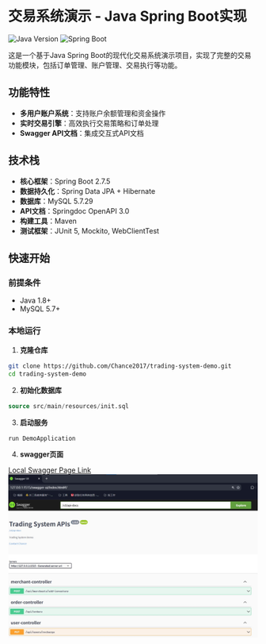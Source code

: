 # 交易系统演示 - Java Spring Boot实现

![Java Version](https://img.shields.io/badge/java-8%2B-blue)
![Spring Boot](https://img.shields.io/badge/spring%20boot-2.7.5-brightgreen)

这是一个基于Java Spring Boot的现代化交易系统演示项目，实现了完整的交易功能模块，包括订单管理、账户管理、交易执行等功能。

## 功能特性

- **多用户账户系统**：支持账户余额管理和资金操作
- **实时交易引擎**：高效执行交易策略和订单处理
- **Swagger API文档**：集成交互式API文档

## 技术栈

- **核心框架**：Spring Boot 2.7.5
- **数据持久化**：Spring Data JPA + Hibernate
- **数据库**：MySQL 5.7.29
- **API文档**：Springdoc OpenAPI 3.0
- **构建工具**：Maven
- **测试框架**：JUnit 5, Mockito, WebClientTest

## 快速开始

### 前提条件
- Java 1.8+
- MySQL 5.7+

### 本地运行
1. **克隆仓库**
```bash
git clone https://github.com/Chance2017/trading-system-demo.git
cd trading-system-demo
```
2. **初始化数据库**
```sql
source src/main/resources/init.sql
```
3. **启动服务**
```shell script
run DemoApplication
```
4. **swagger页面**

[Local Swagger Page Link](http://127.0.0.1:1515/swagger-ui/index.html)
![swagger-page](src/main/resources/imgs/swagger.jpg)


